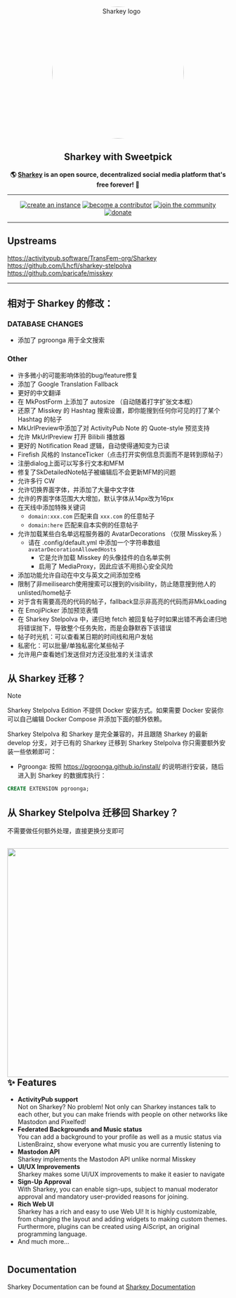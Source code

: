 <div align="center">
<a href="https://joinsharkey.org/">
	<img src="https://activitypub.software/TransFem-org/Sharkey/-/raw/develop/packages/frontend/assets/sharkey.svg" alt="Sharkey logo" style="border-radius:50%" width="300"/>
</a>

## Sharkey with Sweetpick

**🌎 **[Sharkey](https://joinsharkey.org/)** is an open source, decentralized social media platform that's free forever! 🚀**

---

<a href="https://docs.joinsharkey.org/docs/install/fresh/">
		<img src="https://custom-icon-badges.herokuapp.com/badge/create_an-instance-FBD53C?logoColor=FBD53C&style=for-the-badge&logo=server&labelColor=363B40" alt="create an instance"/></a>

<a href="./CONTRIBUTING.md">
		<img src="https://custom-icon-badges.herokuapp.com/badge/become_a-contributor-A371F7?logoColor=A371F7&style=for-the-badge&logo=git-merge&labelColor=363B40" alt="become a contributor"/></a>

<a href="https://discord.gg/6VgKmEqHNk">
		<img src="https://custom-icon-badges.herokuapp.com/badge/join_the-community-5865F2?logoColor=5865F2&style=for-the-badge&logo=discord&labelColor=363B40" alt="join the community"/></a>

<a href="https://opencollective.com/sharkey">
		<img src="https://custom-icon-badges.herokuapp.com/badge/donate-81ACF4?logoColor=81ACF4&style=for-the-badge&logo=opencollective&labelColor=363B40" alt="donate"/></a>

---

</div>

## Upstreams
https://activitypub.software/TransFem-org/Sharkey
https://github.com/Lhcfl/sharkey-stelpolva
https://github.com/paricafe/misskey


---
## 相对于 Sharkey 的修改：

### DATABASE CHANGES

- 添加了 pgroonga 用于全文搜索

### Other

- 许多微小的可能影响体验的bug/feature修复
- 添加了 Google Translation Fallback
- 更好的中文翻译
- 在 MkPostForm 上添加了 autosize （自动随着打字扩张文本框）
- 还原了 Misskey 的 Hashtag 搜索设置，即你能搜到任何你可见的打了某个 Hashtag 的帖子
- MkUrlPreview中添加了对 ActivityPub Note 的 Quote-style 预览支持
- 允许 MkUrlPreview 打开 Bilibili 播放器
- 更好的 Notification Read 逻辑，自动使得通知变为已读
- Firefish 风格的 InstanceTicker（点击打开实例信息页面而不是转到原帖子）
- 注册dialog上面可以写多行文本和MFM
- 修复了SkDetailedNote帖子被编辑后不会更新MFM的问题
- 允许多行 CW
- 允许切换界面字体，并添加了大量中文字体
- 允许的界面字体范围大大增加，默认字体从14px改为16px
- 在天线中添加特殊关键词
	- `domain:xxx.com` 匹配来自 `xxx.com` 的任意帖子
	- `domain:here` 匹配来自本实例的任意帖子
- 允许加载某些白名单远程服务器的 AvatarDecorations （仅限 Misskey系 ）
  - 请在 .config/default.yml 中添加一个字符串数组 `avatarDecorationAllowedHosts`
	- 它是允许加载 Misskey 的头像挂件的白名单实例
	- 启用了 MediaProxy，因此应该不用担心安全风险
- 添加功能允许自动在中文与英文之间添加空格
- 限制了非meilisearch使用搜索可以搜到的visibility，防止随意搜到他人的unlisted/home帖子
- 对于含有需要高亮的代码的帖子，fallback显示非高亮的代码而非MkLoading
- 在 EmojiPicker 添加预览表情
- 在 Sharkey Stelpolva 中，递归地 fetch 被回复帖子时如果出错不再会递归地将错误抛下，导致整个任务失败，而是会静默吞下该错误
- 帖子时光机：可以查看某日期的时间线和用户发帖
- 私密化：可以批量/单独私密化某些帖子
- 允许用户查看她们发送但对方还没批准的关注请求

## 从 Sharkey 迁移？

> [!NOTE]
> Sharkey Stelpolva Edition 不提供 Docker 安装方式。如果需要 Docker 安装你可以自己编辑 Docker Compose 并添加下面的额外依赖。

Sharkey Stelpolva 和 Sharkey 是完全兼容的，并且跟随 Sharkey 的最新 develop 分支，对于已有的 Sharkey 迁移到 Sharkey Stelpolva 你只需要额外安装一些依赖即可：

- Pgroonga: 按照 https://pgroonga.github.io/install/ 的说明进行安装，随后进入到 Sharkey 的数据库执行：
```SQL
CREATE EXTENSION pgroonga;
```

## 从 Sharkey Stelpolva 迁移回 Sharkey？

不需要做任何额外处理，直接更换分支即可

<div>

<a href="https://joinsharkey.org/"><img src="https://cdn.shonk.social/files/b671c81c-58cf-4f13-bc96-af0b0c96c667.webp" align="right" height="520px"/></a>

## ✨ Features
- **ActivityPub support**\
Not on Sharkey? No problem! Not only can Sharkey instances talk to each other, but you can make friends with people on other networks like Mastodon and Pixelfed!
- **Federated Backgrounds and Music status**\
You can add a background to your profile as well as a music status via ListenBrainz, show everyone what music you are currently listening to
- **Mastodon API**\
Sharkey implements the Mastodon API unlike normal Misskey
- **UI/UX Improvements**\
Sharkey makes some UI/UX improvements to make it easier to navigate
- **Sign-Up Approval**\
With Sharkey, you can enable sign-ups, subject to manual moderator approval and mandatory user-provided reasons for joining.
- **Rich Web UI**\
       Sharkey has a rich and easy to use Web UI!
       It is highly customizable, from changing the layout and adding widgets to making custom themes.
       Furthermore, plugins can be created using AiScript, an original programming language.
- And much more...

</div>

<div style="clear: both;"></div>

## Documentation

Sharkey Documentation can be found at [Sharkey Documentation](https://docs.joinsharkey.org/docs/install/fresh/)
